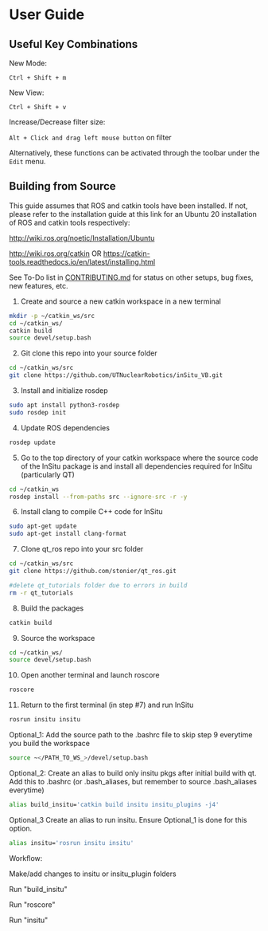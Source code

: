 # User Guide

## Useful Key Combinations
New Mode:

`Ctrl + Shift + m`  

New View:

`Ctrl + Shift + v`  

Increase/Decrease filter size:

`Alt + Click and drag left mouse button` on filter


Alternatively, these functions can be activated through the toolbar under the `Edit` menu.

## Building from Source

This guide assumes that ROS and catkin tools have been installed.
If not, please refer to the installation guide at this link for an Ubuntu 20 installation of ROS and catkin tools respectively:

http://wiki.ros.org/noetic/Installation/Ubuntu

http://wiki.ros.org/catkin 
OR 
https://catkin-tools.readthedocs.io/en/latest/installing.html


See To-Do list in [CONTRIBUTING.md](CONTRIBUTING.md) for status on other setups, bug fixes, new features, etc.

1. Create and source a new catkin workspace in a new terminal
```sh
mkdir -p ~/catkin_ws/src
cd ~/catkin_ws/
catkin build
source devel/setup.bash
```

2. Git clone this repo into your source folder 
```sh
cd ~/catkin_ws/src
git clone https://github.com/UTNuclearRobotics/inSitu_VB.git
```

3. Install and initialize rosdep
```sh
sudo apt install python3-rosdep 
sudo rosdep init
```

4. Update ROS dependencies

```sh
rosdep update
```
 
5. Go to the top directory of your catkin workspace where the source code of the InSitu package is and install all dependencies required for InSitu (particularly QT)

```sh
cd ~/catkin_ws
rosdep install --from-paths src --ignore-src -r -y
```
    
6. Install clang to compile C++ code for InSitu
```sh
sudo apt-get update
sudo apt-get install clang-format
```

7. Clone qt_ros repo into your src folder
```sh
cd ~/catkin_ws/src
git clone https://github.com/stonier/qt_ros.git

#delete qt_tutorials folder due to errors in build
rm -r qt_tutorials
```


8. Build the packages
```sh
catkin build
```

9. Source the workspace
```sh
cd ~/catkin_ws/
source devel/setup.bash 
```

10. Open another terminal and launch roscore
```sh
roscore
```

11. Return to the first terminal (in step #7) and run InSitu 

```sh
rosrun insitu insitu
```
 
Optional_1:
Add the source path to the .bashrc file to skip step 9 everytime you build the workspace
```sh
source ~</PATH_TO_WS_>/devel/setup.bash
```

Optional_2:
Create an alias to build only insitu pkgs after initial build with qt. Add this to .bashrc (or .bash_aliases, but remember to source .bash_aliases everytime)
```sh
alias build_insitu='catkin build insitu insitu_plugins -j4'
```

Optional_3
Create an alias to run insitu. Ensure Optional_1 is done for this option. 
```sh
alias insitu='rosrun insitu insitu'
```

Workflow:

Make/add changes to insitu or insitu_plugin folders

Run "build_insitu"

Run "roscore"

Run "insitu" 